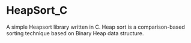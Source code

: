 # HeapSort_C
A simple Heapsort library written in C.
Heap sort is a comparison-based sorting technique based on Binary Heap data structure.
